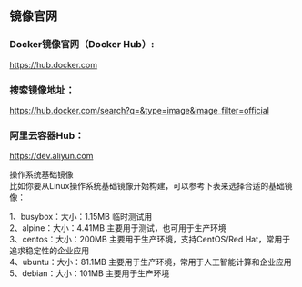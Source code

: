 ## 镜像官网
### Docker镜像官网（Docker Hub）:
https://hub.docker.com

### 搜索镜像地址：
https://hub.docker.com/search?q=&type=image&image_filter=official

### 阿里云容器Hub：
https://dev.aliyun.com


操作系统基础镜像        
比如你要从Linux操作系统基础镜像开始构建，可以参考下表来选择合适的基础镜像：

1、busybox：大小：1.15MB	临时测试用        
2、alpine：大小：4.41MB	主要用于测试，也可用于生产环境            
3、centos：大小：200MB	  主要用于生产环境，支持CentOS/Red Hat，常用于追求稳定性的企业应用        
4、ubuntu：大小：81.1MB	主要用于生产环境，常用于人工智能计算和企业应用       
5、debian：大小：101MB	  主要用于生产环境       

